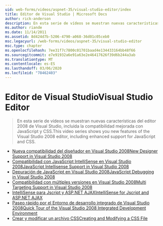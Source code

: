 ```yaml
---
uid: web-forms/videos/aspnet-35/visual-studio-editor/index
title: Editor de Visual Studio | Microsoft Docs
author: rick-anderson
description: En esta serie de vídeos se muestran nuevas características del editor 2008 de Visual Studio, incluida la compatibilidad mejorada con JavaScript y CSS.
ms.author: riande
ms.date: 11/14/2011
ms.assetid: 8d424d7b-5206-4790-a068-36d01c05ceb0
msc.legacyurl: /web-forms/videos/aspnet-35/visual-studio-editor
msc.type: chapter
ms.openlocfilehash: 7ee31f7c7800c01701baad4e134433164bb48f66
ms.sourcegitcommit: e7e91932a6e91a63e2e46417626f39d6b244a3ab
ms.translationtype: MT
ms.contentlocale: es-ES
ms.lasthandoff: 03/06/2020
ms.locfileid: "78462403"
---
```

# <a name="visual-studio-editor"></a><span data-ttu-id="18ce0-103">Editor de Visual Studio</span><span class="sxs-lookup"><span data-stu-id="18ce0-103">Visual Studio Editor</span></span>

> <span data-ttu-id="18ce0-104">En esta serie de vídeos se muestran nuevas características del editor 2008 de Visual Studio, incluida la compatibilidad mejorada con JavaScript y CSS.</span><span class="sxs-lookup"><span data-stu-id="18ce0-104">This video series shows you new features of the Visual Studio 2008 editor, including enhanced support for JavaScript and CSS.</span></span>

- [<span data-ttu-id="18ce0-105">Nueva compatibilidad del diseñador en Visual Studio 2008</span><span class="sxs-lookup"><span data-stu-id="18ce0-105">New Designer Support in Visual Studio 2008</span></span>](new-designer-support-in-visual-studio-2008.md)
- [<span data-ttu-id="18ce0-106">Compatibilidad con JavaScript IntelliSense en Visual Studio 2008</span><span class="sxs-lookup"><span data-stu-id="18ce0-106">JavaScript Intellisense Support in Visual Studio 2008</span></span>](javascript-intellisense-support-in-visual-studio-2008.md)
- [<span data-ttu-id="18ce0-107">Depuración de JavaScript en Visual Studio 2008</span><span class="sxs-lookup"><span data-stu-id="18ce0-107">JavaScript Debugging in Visual Studio 2008</span></span>](javascript-debugging-in-visual-studio-2008.md)
- [<span data-ttu-id="18ce0-108">Compatibilidad con múltiples versiones en Visual Studio 2008</span><span class="sxs-lookup"><span data-stu-id="18ce0-108">Multi Targeting Support in Visual Studio 2008</span></span>](multi-targeting-support-in-visual-studio-2008.md)
- [<span data-ttu-id="18ce0-109">IntelliSense para Jscript y ASP.NET AJAX</span><span class="sxs-lookup"><span data-stu-id="18ce0-109">IntelliSense for Jscript and ASP.NET AJAX</span></span>](intellisense-for-jscript-and-aspnet-ajax.md)
- [<span data-ttu-id="18ce0-110">Paseo rápido por el Entorno de desarrollo integrado de Visual Studio 2008</span><span class="sxs-lookup"><span data-stu-id="18ce0-110">Quick Tour of the Visual Studio 2008 Integrated Development Environment</span></span>](quick-tour-of-the-visual-studio-2008-integrated-development-environment.md)
- [<span data-ttu-id="18ce0-111">Crear y modificar un archivo CSS</span><span class="sxs-lookup"><span data-stu-id="18ce0-111">Creating and Modifying a CSS File</span></span>](creating-and-modifying-a-css-file.md)
